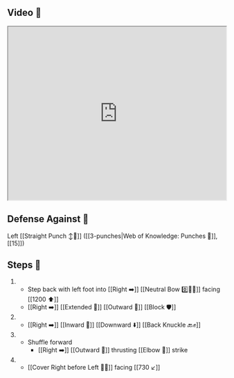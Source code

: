 ## Video 🎥

<iframe src="https://www.youtube.com/embed/2-gYff6eCIs" width="100%" height="400"></iframe>

## Defense Against 🤺

Left [[Straight Punch ↕️👊]] ([[3-punches|Web of Knowledge: Punches 👊]], [[15]])

## Steps 👣

1. - Step back with left foot into [[Right ➡️]] [[Neutral Bow 0️⃣🧍‍♂️]] facing [[1200 ⬆️]] 
    - [[Right ➡️]] [[Extended 📏]] [[Outward 🔼]] [[Block 🛡️]]
2. - [[Right ➡️]] [[Inward 🔽]] [[Downward ⬇️]] [[Back Knuckle 🔙✊]]
3. - Shuffle forward
     - [[Right ➡️]] [[Outward 🔼]] thrusting [[Elbow 💪]] strike
4. - [[Cover Right before Left 🦶🔄]] facing [[730 ↙️]]
